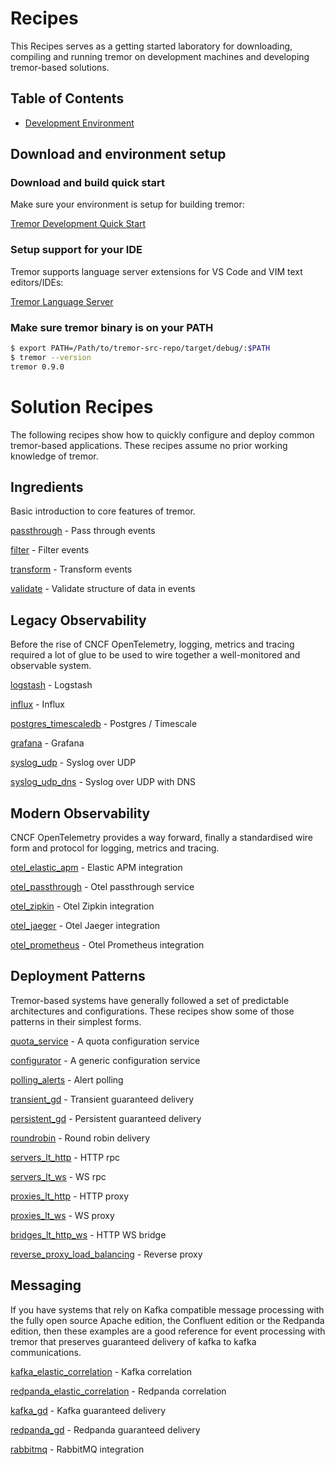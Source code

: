 # Recipes

[tremor Recipes]: #tremor-Recipes

This Recipes serves as a getting started laboratory for downloading,
compiling and running tremor on development machines and developing
tremor-based solutions.

## Table of Contents

[table of contents]: #table-of-contents

- [Development Environment](#tremor-dev-env)

## Download and environment setup

[tremor download and setup]: #tremor-dev-env

### Download and build quick start

Make sure your environment is setup for building tremor:

[Tremor Development Quick Start](/docs/community/development/quick-start)

### Setup support for your IDE

Tremor supports language server extensions for VS Code and VIM text editors/IDEs:

[Tremor Language Server](https://github.com/tremor-rs/tremor-language-server)

### Make sure tremor binary is on your PATH

```bash
$ export PATH=/Path/to/tremor-src-repo/target/debug/:$PATH
$ tremor --version
tremor 0.9.0
```

# Solution Recipes

The following recipes show how to quickly configure and deploy
common tremor-based applications. These recipes assume no prior
working knowledge of tremor.


## Ingredients

Basic introduction to core features of tremor.

[passthrough](/docs/recipes/passthrough/) - Pass through events

[filter](/docs/recipes/filter/) - Filter events

[transform](/docs/recipes/transform/) - Transform events

[validate](/docs/recipes/validate/) - Validate structure of data in events

## Legacy Observability

Before the rise of CNCF OpenTelemetry, logging, metrics and tracing required
a lot of glue to be used to wire together a well-monitored and observable system.

[logstash](/docs/recipes/logstash/) - Logstash

[influx](/docs/recipes/influx/) - Influx

[postgres_timescaledb](/docs/recipes/postgres_timescaledb/) - Postgres / Timescale

[grafana](/docs/recipes/grafana/) - Grafana

[syslog_udp](/docs/recipes/syslog_udp/) - Syslog over UDP

[syslog_udp_dns](/docs/recipes/syslog_udp_dns/) - Syslog over UDP with DNS

## Modern Observability

CNCF OpenTelemetry provides a way forward, finally a standardised wire form and protocol
for logging, metrics and tracing.

[otel_elastic_apm](/docs/recipes/otel_elastic_apm/) - Elastic APM integration

[otel_passthrough](/docs/recipes/otel_passthrough/) - Otel passthrough service

[otel_zipkin](/docs/recipes/otel_zipkin/) - Otel Zipkin integration

[otel_jaeger](/docs/recipes/otel_jaeger/) - Otel Jaeger integration

[otel_prometheus](/docs/recipes/otel_prometheus/) - Otel Prometheus integration

## Deployment Patterns

Tremor-based systems have generally followed a set of predictable architectures and
configurations. These recipes show some of those patterns in their simplest forms.

[quota_service](/docs/recipes/quota_service/) - A quota configuration service

[configurator](/docs/recipes/configurator/) - A generic configuration service

[polling_alerts](/docs/recipes/polling_alerts/) - Alert polling

[transient_gd](/docs/recipes/transient_gd/) - Transient guaranteed delivery

[persistent_gd](/docs/recipes/persistent_gd/) - Persistent guaranteed delivery

[roundrobin](/docs/recipes/roundrobin/index) - Round robin delivery

[servers_lt_http](/docs/recipes/servers_lt_http/index) - HTTP rpc

[servers_lt_ws](/docs/recipes/servers_lt_ws/index) - WS rpc

[proxies_lt_http](/docs/recipes/proxies_lt_http/index) - HTTP proxy

[proxies_lt_ws](/docs/recipes/proxies_lt_ws/index) - WS proxy

[bridges_lt_http_ws](/docs/recipes/bridges_lt_http_ws/index) - HTTP WS bridge

[reverse_proxy_load_balancing](/docs/recipes/reverse_proxy_load_balancing/index) - Reverse proxy

## Messaging

If you have systems that rely on Kafka compatible message processing with the fully
open source Apache edition, the Confluent edition or the Redpanda edition, then these
examples are a good reference for event processing with tremor that preserves guaranteed
delivery of kafka to kafka communications.

[kafka_elastic_correlation](/docs/recipes/kafka_elastic_correlation/index) - Kafka correlation


[redpanda_elastic_correlation](/docs/recipes/redpanda_elastic_correlation/index) - Redpanda correlation

[kafka_gd](/docs/recipes/kafka_gd/index) - Kafka guaranteed delivery

[redpanda_gd](/docs/recipes/redpanda_gd/index) - Redpanda guaranteed delivery

[rabbitmq](/docs/recipes/amqp_rabbitmq/index) - RabbitMQ integration
